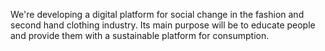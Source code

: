 We're developing a digital platform for social change in the fashion and second hand clothing industry. Its main purpose will be to educate people and provide them with a sustainable platform for consumption.